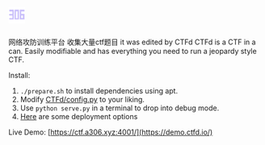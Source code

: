 ![](CTFd/static/img/m.png)
====
网络攻防训练平台
收集大量ctf题目
it was edited by CTFd
CTFd is a CTF in a can. Easily modifiable and has everything you need to run a jeopardy style CTF.

Install:
 1. `./prepare.sh` to install dependencies using apt.
 2. Modify [CTFd/config.py](https://github.com/isislab/CTFd/blob/master/CTFd/config.py) to your liking.
 3. Use `python serve.py` in a terminal to drop into debug mode.
 4. [Here](https://github.com/isislab/CTFd/wiki/Deployment) are some deployment options

Live Demo:
[https://ctf.a306.xyz:4001/](https://demo.ctfd.io/)
